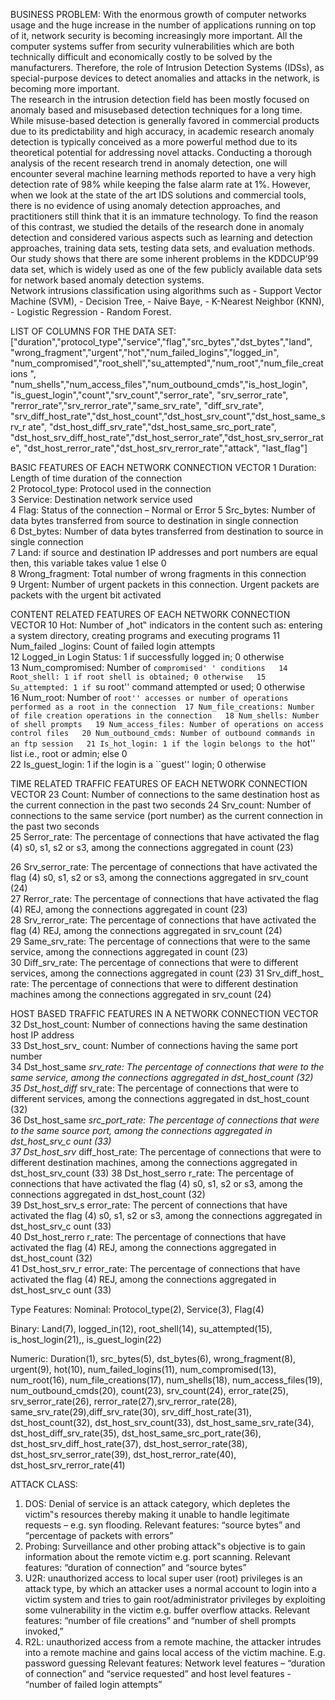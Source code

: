 BUSINESS PROBLEM: 
With the enormous growth of computer networks usage and the huge increase in 
the number of applications running on top of it, network security is becoming 
increasingly more important. All the computer systems suffer from security 
vulnerabilities which are both technically difficult and economically costly to be 
solved by the manufacturers. Therefore, the role of Intrusion Detection Systems 
(IDSs), as special-purpose devices to detect anomalies and attacks in the network, is 
becoming more important.   
The research in the intrusion detection field has been mostly focused on anomaly
based and misusebased detection techniques for a long time. While misuse-based 
detection is generally favored in commercial products due to its predictability and 
high accuracy, in academic research anomaly detection is typically conceived as a 
more powerful method due to its theoretical potential for addressing novel attacks. 
Conducting a thorough analysis of the recent research trend in anomaly detection, 
one will encounter several machine learning methods reported to have a very high 
detection rate of 98% while keeping the false alarm rate at 1%. However, when we 
look at the state of the art IDS solutions and commercial tools, there is no evidence 
of using anomaly detection approaches, and practitioners still think that it is an 
immature technology. To find the reason of this contrast, we studied the details of 
the research done in anomaly detection and considered various aspects such as 
learning and detection approaches, training data sets, testing data sets, and 
evaluation methods. 
Our study shows that there are some inherent problems in the KDDCUP’99 data set, 
which is widely used as one of the few publicly available data sets for network
based anomaly detection systems.  
Network intrusions classification using algorithms such as   - 
Support Vector Machine (SVM),   - 
Decision Tree,   - 
Naive Baye,   - 
K-Nearest Neighbor (KNN),   - 
Logistic Regression  - 
Random Forest.  
 
LIST OF COLUMNS FOR THE DATA SET: 
["duration","protocol_type","service","flag","src_bytes","dst_bytes","land", 
"wrong_fragment","urgent","hot","num_failed_logins","logged_in", 
"num_compromised","root_shell","su_attempted","num_root","num_file_creations
 ", "num_shells","num_access_files","num_outbound_cmds","is_host_login", 
"is_guest_login","count","srv_count","serror_rate", "srv_serror_rate", 
"rerror_rate","srv_rerror_rate","same_srv_rate", "diff_srv_rate", 
"srv_diff_host_rate","dst_host_count","dst_host_srv_count","dst_host_same_srv_r
 ate", "dst_host_diff_srv_rate","dst_host_same_src_port_rate", 
"dst_host_srv_diff_host_rate","dst_host_serror_rate","dst_host_srv_serror_rate", 
"dst_host_rerror_rate","dst_host_srv_rerror_rate","attack", "last_flag"] 
 
BASIC FEATURES OF EACH NETWORK CONNECTION VECTOR 
1 Duration:  Length of time duration of the connection  
2 Protocol_type: Protocol used in the connection  
3 Service: Destination network service used  
4 Flag: Status of the connection – Normal or Error 
5 Src_bytes: Number of data bytes transferred from source to destination in single connection  
6 Dst_bytes: Number of data bytes transferred from destination to source in single connection  
7 Land: if source and destination IP addresses and port numbers are equal then, this variable takes value 1 
else 0  
8 Wrong_fragment: Total number of wrong fragments in this connection  
9 Urgent: Number of urgent packets in this connection. Urgent packets are packets with the urgent bit 
activated 
 
CONTENT RELATED FEATURES OF EACH NETWORK CONNECTION VECTOR 
10 Hot: Number of „hot‟ indicators in the content such as: entering a system directory, creating programs 
and executing programs 
11 Num_failed _logins: Count of failed login attempts  
12 Logged_in Login Status: 1 if successfully logged in; 0 otherwise  
13 Num_compromised: Number of ``compromised' ' conditions  
14 Root_shell: 1 if root shell is obtained; 0 otherwise  
15 Su_attempted: 1 if ``su root'' command attempted or used; 0 otherwise  
16 Num_root: Number of ``root'' accesses or number of operations performed as a root in the connection 
17 Num_file_creations: Number of file creation operations in the connection  
18 Num_shells: Number of shell prompts  
19 Num_access_files: Number of operations on access control files  
20 Num_outbound_cmds: Number of outbound commands in an ftp session  
21 Is_hot_login: 1 if the login belongs to the ``hot'' list i.e., root or admin; else 0  
22 Is_guest_login: 1 if the login is a ``guest'' login; 0 otherwise 
 
TIME RELATED TRAFFIC FEATURES OF EACH NETWORK CONNECTION VECTOR 
23 Count: Number of connections to the same destination host as the current connection in the past two 
seconds 
24 Srv_count: Number of connections to the same service (port number) as the current connection in the 
past two seconds  
25 Serror_rate: The percentage of connections that have activated the flag (4) s0, s1, s2 or s3, among the 
connections aggregated in count (23)  
 
26 Srv_serror_rate: The percentage of connections that have activated the flag (4) s0, s1, s2 or s3, among 
the connections aggregated in srv_count (24)  
27 Rerror_rate: The percentage of connections that have activated the flag (4) REJ, among the connections 
aggregated in count (23)  
28 Srv_rerror_rate: The percentage of connections that have activated the flag (4) REJ, among the 
connections aggregated in srv_count (24)  
29 Same_srv_rate: The percentage of connections that were to the same service, among the connections 
aggregated in count (23)  
30 Diff_srv_rate: The percentage of connections that were to different services, among the connections 
aggregated in count (23) 
31 Srv_diff_host_ rate: The percentage of connections that were to different destination machines among 
the connections aggregated in srv_count (24) 
 
HOST BASED TRAFFIC FEATURES IN A NETWORK CONNECTION VECTOR 
32 Dst_host_count: Number of connections having the same destination host IP address  
33 Dst_host_srv_ count: Number of connections having the same port number  
34 Dst_host_same _srv_rate: The percentage of connections that were to the same service, among the 
connections aggregated in dst_host_count (32)  
35 Dst_host_diff_ srv_rate: The percentage of connections that were to different services, among the 
connections aggregated in dst_host_count (32)  
36 Dst_host_same _src_port_rate: The percentage of connections that were to the same source port, 
among the connections aggregated in dst_host_srv_c ount (33)  
37 Dst_host_srv_ diff_host_rate: The percentage of connections that were to different destination 
machines, among the connections aggregated in dst_host_srv_count (33) 
38 Dst_host_serro r_rate: The percentage of connections that have activated the flag (4) s0, s1, s2 or s3, 
among the connections aggregated in dst_host_count (32)  
39 Dst_host_srv_s error_rate: The percent of connections that have activated the flag (4) s0, s1, s2 or s3, 
among the connections aggregated in dst_host_srv_c ount (33)  
40 Dst_host_rerro r_rate: The percentage of connections that have activated the flag (4) REJ, among the 
connections aggregated in dst_host_count (32)  
41 Dst_host_srv_r error_rate: The percentage of connections that have activated the flag (4) REJ, among 
the connections aggregated in dst_host_srv_c ount (33) 
 
Type Features: 
Nominal:  Protocol_type(2), Service(3), Flag(4) 
 
Binary: Land(7), logged_in(12), root_shell(14), su_attempted(15), is_host_login(21),, is_guest_login(22) 
 
Numeric: Duration(1), src_bytes(5), dst_bytes(6), wrong_fragment(8), urgent(9), hot(10), 
num_failed_logins(11), num_compromised(13), num_root(16), num_file_creations(17), 
num_shells(18), num_access_files(19), num_outbound_cmds(20), count(23), srv_count(24), error_rate(25), 
srv_serror_rate(26), rerror_rate(27),srv_rerror_rate(28), same_srv_rate(29),diff_srv_rate(30), 
srv_diff_host_rate(31), dst_host_count(32), dst_host_srv_count(33), dst_host_same_srv_rate(34), 
dst_host_diff_srv_rate(35), dst_host_same_src_port_rate(36), dst_host_srv_diff_host_rate(37), 
dst_host_serror_rate(38), dst_host_srv_serror_rate(39), dst_host_rerror_rate(40), 
dst_host_srv_rerror_rate(41) 

 
ATTACK CLASS: 
1. DOS: Denial of service is an attack category, which depletes the victim‟s resources thereby making it 
unable to handle legitimate requests – e.g. syn flooding. Relevant features: “source bytes” and “percentage 
of packets with errors”  
2. Probing: Surveillance and other probing attack‟s objective is to gain information about the remote victim 
e.g. port scanning. Relevant features: “duration of connection” and “source bytes”  
3. U2R: unauthorized access to local super user (root) privileges is an attack type, by which an attacker uses 
a normal account to login into a victim system and tries to gain root/administrator privileges by exploiting 
some vulnerability in the victim e.g. buffer overflow attacks. Relevant features: “number of file creations” 
and “number of shell prompts invoked,” 
4. R2L: unauthorized access from a remote machine, the attacker intrudes into a remote machine and gains 
local access of the victim machine. E.g. password guessing Relevant features: Network level features – 
“duration of connection” and “service requested” and host level features - “number of failed login 
attempts” 
 
 
